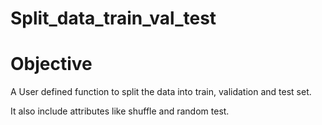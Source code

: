 # Split_data_train_val_test

# Objective

 A User defined function to split the data into train, validation and test set.
 
 It also include attributes like shuffle and random test.
